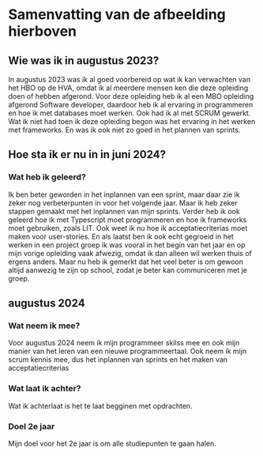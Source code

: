 # Samenvatting van de afbeelding hierboven
## Wie was ik in augustus 2023?
In augustus 2023 was ik al goed voorbereid op wat ik kan verwachten van het HBO op de HVA, omdat ik al meerdere mensen ken die deze opleiding doen of hebben afgerond. Voor deze opleiding heb ik al een MBO opleiding afgerond Software developer, daardoor heb ik al ervaring in programmeren en hoe ik met databases moet werken. Ook had ik al met SCRUM gewerkt. Wat ik niet had toen ik deze opleiding begon was het ervaring in het werken met frameworks. En was ik ook niet zo goed in het plannen van sprints.

## Hoe sta ik er nu in in juni 2024?
### Wat heb ik geleerd?
Ik ben beter geworden in het inplannen van een sprint, maar daar zie ik zeker nog verbeterpunten in voor het volgende jaar. Maar ik heb zeker stappen gemaakt met het inplannen van mijn sprints. Verder heb ik ook geleerd hoe ik met Typescript moet programmeren en hoe ik frameworks moet gebruiken, zoals LIT. Ook weet ik nu hoe ik acceptatiecriterias moet maken voor user-stories. En als laatst ben ik ook echt gegroeid in het werken in een project groep ik was vooral in het begin van het jaar en op mijn vorige opleiding vaak afwezig, omdat ik dan alleen wil werken thuis of ergens anders. Maar nu heb ik gemerkt dat het veel beter is om gewoon altijd aanwezig te zijn op school, zodat je beter kan communiceren met je groep.

## augustus 2024
### Wat neem ik mee?
Voor augustus 2024 neem ik mijn programmeer skilss mee en ook mijn manier van het leren van een nieuwe programmeertaal. Ook neem ik mijn scrum kennis mee, dus het inplannen van sprints en het maken van acceptatiecriterias

### Wat laat ik achter?
Wat ik achterlaat is het te laat begginen met opdrachten.

### Doel 2e jaar
Mijn doel voor het 2e jaar is om alle studiepunten te gaan halen.

